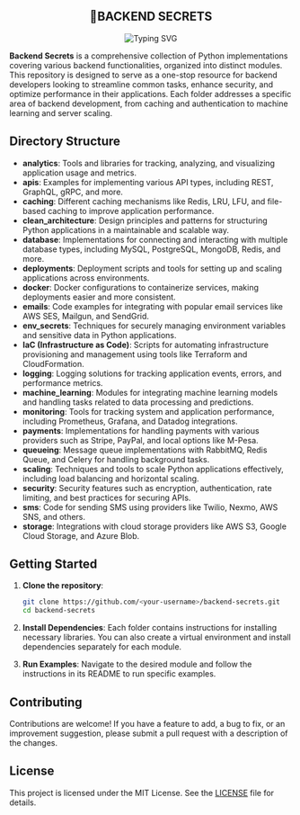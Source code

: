 <!-- markdownlint-disable MD033 MD041 -->
<p align="center">
  <h2 align="center">🚀BACKEND SECRETS </h2>
</p>

<p align="center">
    <img src="https://readme-typing-svg.demolab.com?font=Fira+Code&pause=1000&color=2FF700&random=true&width=435&lines=Analytics%2C+API+Setup;Caching%2C+Database+Configuration;Backend+Developments+and+Docker;Email+Setup%2C+Secret+Management;Infrastructure+As+A+Code%2C+Machine+Learning;Logging%2C+Monitoring%2C+Analytics;RESTFul+APIs%2C+GraphQL%2C+SOAP%2C+gRPC;Unit+Testing+and+CI+CD;Webhooks+and+Web+Sockets+working+with+Database;Web+Scraping%2C+Third+party+Payment;Third+party+Storages+and+Security" alt="Typing SVG" />
</p>
<!-- markdownlint-enable MD033 MD041 -->

**Backend Secrets** is a comprehensive collection of Python implementations covering various backend functionalities, organized into distinct modules. This repository is designed to serve as a one-stop resource for backend developers looking to streamline common tasks, enhance security, and optimize performance in their applications. Each folder addresses a specific area of backend development, from caching and authentication to machine learning and server scaling.

## Directory Structure

- **analytics**: Tools and libraries for tracking, analyzing, and visualizing application usage and metrics.
- **apis**: Examples for implementing various API types, including REST, GraphQL, gRPC, and more.
- **caching**: Different caching mechanisms like Redis, LRU, LFU, and file-based caching to improve application performance.
- **clean_architecture**: Design principles and patterns for structuring Python applications in a maintainable and scalable way.
- **database**: Implementations for connecting and interacting with multiple database types, including MySQL, PostgreSQL, MongoDB, Redis, and more.
- **deployments**: Deployment scripts and tools for setting up and scaling applications across environments.
- **docker**: Docker configurations to containerize services, making deployments easier and more consistent.
- **emails**: Code examples for integrating with popular email services like AWS SES, Mailgun, and SendGrid.
- **env_secrets**: Techniques for securely managing environment variables and sensitive data in Python applications.
- **IaC (Infrastructure as Code)**: Scripts for automating infrastructure provisioning and management using tools like Terraform and CloudFormation.
- **logging**: Logging solutions for tracking application events, errors, and performance metrics.
- **machine_learning**: Modules for integrating machine learning models and handling tasks related to data processing and predictions.
- **monitoring**: Tools for tracking system and application performance, including Prometheus, Grafana, and Datadog integrations.
- **payments**: Implementations for handling payments with various providers such as Stripe, PayPal, and local options like M-Pesa.
- **queueing**: Message queue implementations with RabbitMQ, Redis Queue, and Celery for handling background tasks.
- **scaling**: Techniques and tools to scale Python applications effectively, including load balancing and horizontal scaling.
- **security**: Security features such as encryption, authentication, rate limiting, and best practices for securing APIs.
- **sms**: Code for sending SMS using providers like Twilio, Nexmo, AWS SNS, and others.
- **storage**: Integrations with cloud storage providers like AWS S3, Google Cloud Storage, and Azure Blob.

## Getting Started

1. **Clone the repository**:
   ```bash
   git clone https://github.com/<your-username>/backend-secrets.git
   cd backend-secrets
   ```

2. **Install Dependencies**: Each folder contains instructions for installing necessary libraries. You can also create a virtual environment and install dependencies separately for each module.

3. **Run Examples**: Navigate to the desired module and follow the instructions in its README to run specific examples.

## Contributing

Contributions are welcome! If you have a feature to add, a bug to fix, or an improvement suggestion, please submit a pull request with a description of the changes.

## License

This project is licensed under the MIT License. See the [LICENSE](LICENSE) file for details.

